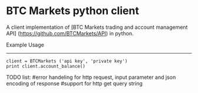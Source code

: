 BTC Markets python client
=================

A client implementation of [BTC Markets trading and account management API] (https://github.com/BTCMarkets/API) in python.


Example Usage

-----

```
client = BTCMarkets ('api key', 'private key') 
print client.account_balance()
```

TODO list:
#error handeling for http request, input parameter and json encoding of response
#support for http get query string
 

